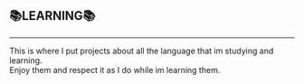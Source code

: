 ## :books:LEARNING:books:

---

This is where I put projects about all the language that im studying and learning.  
Enjoy them and respect it as I do while im learning them.

